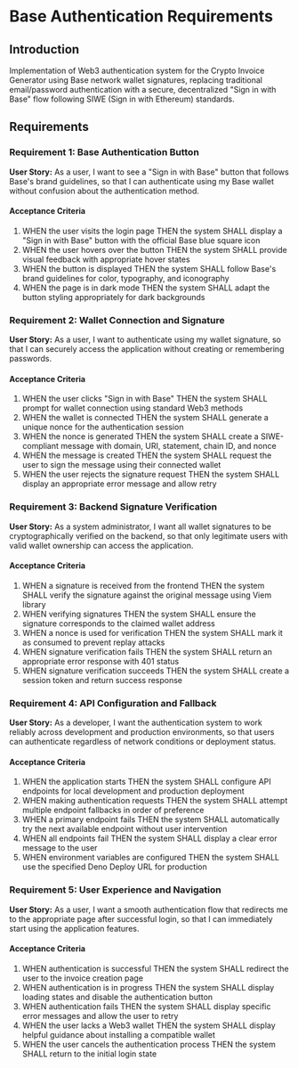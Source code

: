 # Base Authentication Requirements

## Introduction
Implementation of Web3 authentication system for the Crypto Invoice Generator using Base network wallet signatures, replacing traditional email/password authentication with a secure, decentralized "Sign in with Base" flow following SIWE (Sign in with Ethereum) standards.

## Requirements

### Requirement 1: Base Authentication Button
**User Story:** As a user, I want to see a "Sign in with Base" button that follows Base's brand guidelines, so that I can authenticate using my Base wallet without confusion about the authentication method.

#### Acceptance Criteria
1. WHEN the user visits the login page THEN the system SHALL display a "Sign in with Base" button with the official Base blue square icon
2. WHEN the user hovers over the button THEN the system SHALL provide visual feedback with appropriate hover states
3. WHEN the button is displayed THEN the system SHALL follow Base's brand guidelines for color, typography, and iconography
4. WHEN the page is in dark mode THEN the system SHALL adapt the button styling appropriately for dark backgrounds

### Requirement 2: Wallet Connection and Signature
**User Story:** As a user, I want to authenticate using my wallet signature, so that I can securely access the application without creating or remembering passwords.

#### Acceptance Criteria
1. WHEN the user clicks "Sign in with Base" THEN the system SHALL prompt for wallet connection using standard Web3 methods
2. WHEN the wallet is connected THEN the system SHALL generate a unique nonce for the authentication session
3. WHEN the nonce is generated THEN the system SHALL create a SIWE-compliant message with domain, URI, statement, chain ID, and nonce
4. WHEN the message is created THEN the system SHALL request the user to sign the message using their connected wallet
5. WHEN the user rejects the signature request THEN the system SHALL display an appropriate error message and allow retry

### Requirement 3: Backend Signature Verification
**User Story:** As a system administrator, I want all wallet signatures to be cryptographically verified on the backend, so that only legitimate users with valid wallet ownership can access the application.

#### Acceptance Criteria
1. WHEN a signature is received from the frontend THEN the system SHALL verify the signature against the original message using Viem library
2. WHEN verifying signatures THEN the system SHALL ensure the signature corresponds to the claimed wallet address
3. WHEN a nonce is used for verification THEN the system SHALL mark it as consumed to prevent replay attacks
4. WHEN signature verification fails THEN the system SHALL return an appropriate error response with 401 status
5. WHEN signature verification succeeds THEN the system SHALL create a session token and return success response

### Requirement 4: API Configuration and Fallback
**User Story:** As a developer, I want the authentication system to work reliably across development and production environments, so that users can authenticate regardless of network conditions or deployment status.

#### Acceptance Criteria
1. WHEN the application starts THEN the system SHALL configure API endpoints for local development and production deployment
2. WHEN making authentication requests THEN the system SHALL attempt multiple endpoint fallbacks in order of preference
3. WHEN a primary endpoint fails THEN the system SHALL automatically try the next available endpoint without user intervention
4. WHEN all endpoints fail THEN the system SHALL display a clear error message to the user
5. WHEN environment variables are configured THEN the system SHALL use the specified Deno Deploy URL for production

### Requirement 5: User Experience and Navigation
**User Story:** As a user, I want a smooth authentication flow that redirects me to the appropriate page after successful login, so that I can immediately start using the application features.

#### Acceptance Criteria
1. WHEN authentication is successful THEN the system SHALL redirect the user to the invoice creation page
2. WHEN authentication is in progress THEN the system SHALL display loading states and disable the authentication button
3. WHEN authentication fails THEN the system SHALL display specific error messages and allow the user to retry
4. WHEN the user lacks a Web3 wallet THEN the system SHALL display helpful guidance about installing a compatible wallet
5. WHEN the user cancels the authentication process THEN the system SHALL return to the initial login state
